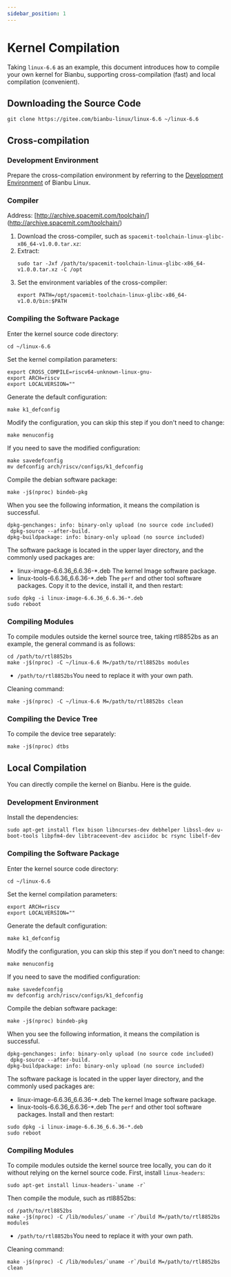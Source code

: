 ```yaml
---
sidebar_position: 1
---
```

# Kernel Compilation
Taking `linux-6.6` as an example, this document introduces how to compile your own kernel for Bianbu, supporting cross-compilation (fast) and local compilation (convenient).
## Downloading the Source Code
```shell
git clone https://gitee.com/bianbu-linux/linux-6.6 ~/linux-6.6
```
## Cross-compilation
### Development Environment
Prepare the cross-compilation environment by referring to the [Development Environment](https://bianbu-linux.spacemit.com/download_and_build#%E5%BC%80%E5%8F%91%E7%8E%AF%E5%A2%83) of Bianbu Linux.
### Compiler
Address: [http://archive.spacemit.com/toolchain/] (http://archive.spacemit.com/toolchain/)
1. Download the cross-compiler, such as `spacemit-toolchain-linux-glibc-x86_64-v1.0.0.tar.xz`:
2. Extract:
   ```shell
   sudo tar -Jxf /path/to/spacemit-toolchain-linux-glibc-x86_64-v1.0.0.tar.xz -C /opt
   ```
3. Set the environment variables of the cross-compiler:
   ```shell
   export PATH=/opt/spacemit-toolchain-linux-glibc-x86_64-v1.0.0/bin:$PATH
   ```
### Compiling the Software Package
Enter the kernel source code directory:
```shell
cd ~/linux-6.6
```
Set the kernel compilation parameters:
```shell
export CROSS_COMPILE=riscv64-unknown-linux-gnu-
export ARCH=riscv
export LOCALVERSION=""
```
Generate the default configuration:
```shell
make k1_defconfig
```
Modify the configuration, you can skip this step if you don't need to change:
```shell
make menuconfig
```
If you need to save the modified configuration:
```shell
make savedefconfig
mv defconfig arch/riscv/configs/k1_defconfig
```
Compile the debian software package:
```shell
make -j$(nproc) bindeb-pkg
```
When you see the following information, it means the compilation is successful.
```
dpkg-genchanges: info: binary-only upload (no source code included)
 dpkg-source --after-build.
dpkg-buildpackage: info: binary-only upload (no source included)
```
The software package is located in the upper layer directory, and the commonly used packages are:
- linux-image-6.6.36_6.6.36-*.deb
  The kernel Image software package.
- linux-tools-6.6.36_6.6.36-*.deb
  The `perf` and other tool software packages.
Copy it to the device, install it, and then restart:
```shell
sudo dpkg -i linux-image-6.6.36_6.6.36-*.deb
sudo reboot
```
### Compiling Modules
To compile modules outside the kernel source tree, taking rtl8852bs as an example, the general command is as follows:
```shell
cd /path/to/rtl8852bs
make -j$(nproc) -C ~/linux-6.6 M=/path/to/rtl8852bs modules
```
- `/path/to/rtl8852bs`You need to replace it with your own path.

Cleaning command:
```shell
make -j$(nproc) -C ~/linux-6.6 M=/path/to/rtl8852bs clean
```
### Compiling the Device Tree
To compile the device tree separately:
```shell
make -j$(nproc) dtbs
```
## Local Compilation
You can directly compile the kernel on Bianbu. Here is the guide.
### Development Environment
Install the dependencies:
```shell
sudo apt-get install flex bison libncurses-dev debhelper libssl-dev u-boot-tools libpfm4-dev libtraceevent-dev asciidoc bc rsync libelf-dev
```
### Compiling the Software Package
Enter the kernel source code directory:
```shell
cd ~/linux-6.6
```
Set the kernel compilation parameters:
```shell
export ARCH=riscv
export LOCALVERSION=""
```
Generate the default configuration:
```shell
make k1_defconfig
```
Modify the configuration, you can skip this step if you don't need to change:
```shell
make menuconfig
```
If you need to save the modified configuration:
```shell
make savedefconfig
mv defconfig arch/riscv/configs/k1_defconfig
```
Compile the debian software package:
```shell
make -j$(nproc) bindeb-pkg
```
When you see the following information, it means the compilation is successful.
```
dpkg-genchanges: info: binary-only upload (no source code included)
 dpkg-source --after-build.
dpkg-buildpackage: info: binary-only upload (no source included)
```
The software package is located in the upper layer directory, and the commonly used packages are:
- linux-image-6.6.36_6.6.36-*.deb
  The kernel Image software package.
- linux-tools-6.6.36_6.6.36-*.deb
  The `perf` and other tool software packages.
Install and then restart:
```shell
sudo dpkg -i linux-image-6.6.36_6.6.36-*.deb
sudo reboot
```
### Compiling Modules
To compile modules outside the kernel source tree locally, you can do it without relying on the kernel source code.
First, install `linux-headers`:
```shell
sudo apt-get install linux-headers-`uname -r`
```
Then compile the module, such as rtl8852bs:
```shell
cd /path/to/rtl8852bs
make -j$(nproc) -C /lib/modules/`uname -r`/build M=/path/to/rtl8852bs modules
```
- `/path/to/rtl8852bs`You need to replace it with your own path.

Cleaning command:
```shell
make -j$(nproc) -C /lib/modules/`uname -r`/build M=/path/to/rtl8852bs clean
```